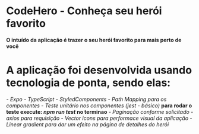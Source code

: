 # CodeHero - Conheça seu herói favorito

**O intuído da aplicação é trazer o seu herói favorito para mais perto de você**

# A aplicação foi desenvolvida usando tecnologia de ponta, sendo elas:

*- Expo*
*- TypeScript*
*- StyledComponents*
*- Path Mapping para os componentes*
*- Teste unitário nos componentes (jest - básico)* **para rodar o teste execute: *npm run test* no terminao**
*- Paginação conforme solicitado*
*- axios para requisição*
*- Vector icons para performace visual da aplicação*
*- Linear gradient para dar um efeito na página de detalhes do herói*